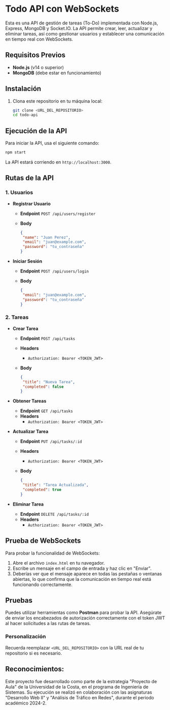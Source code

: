 # Todo API con WebSockets

Esta es una API de gestión de tareas (To-Do) implementada con Node.js, Express, MongoDB y Socket.IO. La API permite crear, leer, actualizar y eliminar tareas, así como gestionar usuarios y establecer una comunicación en tiempo real con WebSockets.

## Requisitos Previos

- **Node.js** (v14 o superior)
- **MongoDB** (debe estar en funcionamiento)

## Instalación

1. Clona este repositorio en tu máquina local:

   ```bash
   git clone <URL_DEL_REPOSITORIO>
   cd todo-api
   ```

## Ejecución de la API

Para iniciar la API, usa el siguiente comando:

   ```bash
   npm start
   ```

La API estará corriendo en ```http://localhost:3000```.

## Rutas de la API

### **1. Usuarios**
- **Registrar Usuario**
  - **Endpoint** ```POST /api/users/register```
  - **Body**
  
    ```json
    {
     "name": "Juan Perez",
     "email": "juan@example.com",
     "password": "tu_contraseña"
    }
    ```
    
- **Iniciar Sesión**
  - **Endpoint** ```POST /api/users/login```
  - **Body**
  
    ```json
    {
     "email": "juan@example.com",
     "password": "tu_contraseña"
    }
    ```

### **2. Tareas**
- **Crear Tarea**
  - **Endpoint** ```POST /api/tasks```
  - **Headers**
    - ```Authorization: Bearer <TOKEN_JWT>```
   - **Body** 

       ```json
       {
        "title": "Nueva Tarea",
        "completed": false
       }
       ```

- **Obtener Tareas**
  - **Endpoint** ```GET /api/tasks```
  - **Headers**
    - ```Authorization: Bearer <TOKEN_JWT>```

- **Actualizar Tarea**
  - **Endpoint** ```PUT /api/tasks/:id```
  - **Headers**
    - ```Authorization: Bearer <TOKEN_JWT>```
   - **Body**

       ```json
       {
        "title": "Tarea Actualizada",
        "completed": true
       }
       ```

- **Eliminar Tarea**
  - **Endpoint** ```DELETE /api/tasks/:id```
  - **Headers**
    - ```Authorization: Bearer <TOKEN_JWT>```

## Prueba de WebSockets

Para probar la funcionalidad de WebSockets:

1. Abre el archivo ```index.html``` en tu navegador.
2. Escribe un mensaje en el campo de entrada y haz clic en "Enviar".
3. Deberías ver que el mensaje aparece en todas las pestañas o ventanas abiertas, lo que confirma que la comunicación en tiempo real está funcionando correctamente.

## Pruebas

Puedes utilizar herramientas como **Postman** para probar la API. Asegúrate de enviar los encabezados de autorización correctamente con el token JWT al hacer solicitudes a las rutas de tareas.


### Personalización
Recuerda reemplazar ```<URL_DEL_REPOSITORIO>``` con la URL real de tu repositorio si es necesario.

## Reconocimientos:

Este proyecto fue desarrollado como parte de la estrategia "Proyecto de Aula" de la Universidad de la Costa, en el programa de Ingeniería de Sistemas. Su ejecución se realizó en colaboración con las asignaturas "Desarrollo Web II" y "Análisis de Tráfico en Redes", durante el periodo académico 2024-2.
